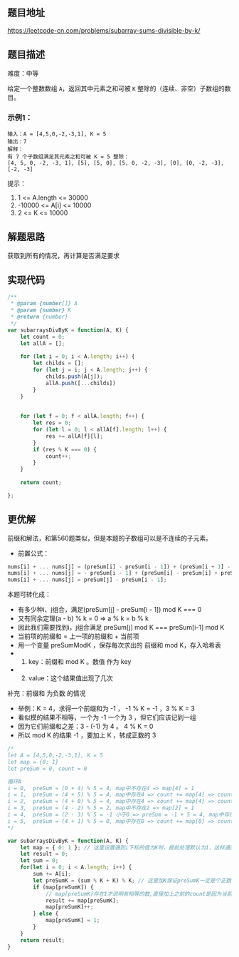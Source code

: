 ## 题目地址

https://leetcode-cn.com/problems/subarray-sums-divisible-by-k/

## 题目描述

难度：中等

给定一个整数数组 `A`，返回其中元素之和可被 `K` 整除的（连续、非空）子数组的数目。

### 示例1：

```
输入：A = [4,5,0,-2,-3,1], K = 5
输出：7
解释：
有 7 个子数组满足其元素之和可被 K = 5 整除：
[4, 5, 0, -2, -3, 1], [5], [5, 0], [5, 0, -2, -3], [0], [0, -2, -3], [-2, -3]
```

提示：

1. 1 <= A.length <= 30000
2. -10000 <= A[i] <= 10000
3. 2 <= K <= 10000

## 解题思路

获取到所有的情况，再计算是否满足要求

## 实现代码

```js
/**
 * @param {number[]} A
 * @param {number} K
 * @return {number}
 */
var subarraysDivByK = function(A, K) {
    let count = 0;
    let allA = [];
    
    for (let i = 0; i < A.length; i++) {
        let childs = [];
        for (let j = i; j < A.length; j++) {
            childs.push(A[j]);
            allA.push([...childs])
        }
    }
    
    
    for (let f = 0; f < allA.length; f++) {
        let res = 0;   
        for (let l = 0; l < allA[f].length; l++) {
            res += allA[f][l];
        }
        if (res % K === 0) {
            count++;
        }
    }
    
    return count;

};
```

## 更优解

前缀和解法，和第560题类似，但是本题的子数组可以是不连续的子元素。
- 前置公式：
```js
nums[i] + ... nums[j] = (preSum[i] - preSum[i - 1]) + (preSum[i + 1] - preSum[i]) + ... + (preSum[j] - preSum[j - 1])
nums[i] + ... nums[j] = - preSum[i - 1] + (preSum[i] - preSum[i] + preSum[i + 1] + ... - preSum[j - 1]) + preSum[j]
nums[i] + ... nums[j] = preSum[j] - preSum[i - 1];
```
本题可转化成：
- 有多少种i、j组合，满足(preSum[j] - preSum[i - 1]) mod K === 0
- 又有同余定理(a - b) % k = 0 => a % k = b % k
- 因此我们需要找到i，j组合满足 preSum[j] mod K === preSum[i-1] mod K
- 当前项的前缀和 = 上一项的前缀和 + 当前项
- 用一个变量 preSumModK ，保存每次求出的 前缀和 mod K，存入哈希表
- 1. key：前缀和 mod K 。数值 作为 key
- 2. value：这个结果值出现了几次

补充：前缀和 为负数 的情况
- 举例：K = 4，求得一个前缀和为 -1 ， -1 % K = -1 ，3 % K = 3
- 看似模的结果不相等，一个为 -1 一个为 3 ，但它们应该记到一组
- 因为它们前缀和之差：3 - (-1) 为 4 。 4 % K = 0
- 所以 mod K 的结果 -1 ，要加上 K ，转成正数的 3

```js
/* 
let A = [4,5,0,-2,-3,1], K = 5
let map = {0: 1}
let preSum = 0, count = 0

循环A
i = 0,  preSum = (0 + 4) % 5 = 4, map中不存在4 => map[4] = 1
i = 1,  preSum = (4 + 5) % 5 = 4, map中存在4 => count += map[4] => count = 1,  map[4] = map[4] + 1 = 2, 此时结果 [5]
i = 2,  preSum = (4 + 0) % 5 = 4, map中存在4 => count += map[4] => count = 3,  map[4] = 3, 此时结果 [5]，[5, 0], [0]
i = 3,  preSum = (4 - 2) % 5 = 2, map中不存在2 => map[2] = 1
i = 4,  preSum = (2 - 3) % 5 = -1 小于0 => preSum = -1 + 5 = 4, map中存在4 => count += map[4] => count = 6,  map[4] = 4, 此时结果 [5],[5, 0],[0],[5,-2,-3],[5,0,-2,-3],[0,-2,-3]
i = 5,  preSum = (4 + 1) % 5 = 0, map中存在0 => count += map[0] => count = 7, map[0] = 2
*/

var subarraysDivByK = function(A, K) {
    let map = { 0: 1 }; // 这里设置遇到i下标的值为K时，提前处理默认为1，这样遇到的时候就能算上count
    let result = 0;
    let sum = 0;
    for(let i = 0; i < A.length; i++) {
        sum += A[i];
        let preSumK = (sum % K + K) % K; // 这里加K保证preSumK一定是个正数，见补充说明，
        if (map[preSumK]) {
            // map[preSumK]存在1才说明有相等的数,直接加上之前的count是因为当前的前缀和可以和之前的相同前缀和进行组合,推导如上面注释循环块
            result += map[preSumK];
            map[preSumK]++;
        } else {
            map[preSumK] = 1;
        }
    }
    return result;
}
```


